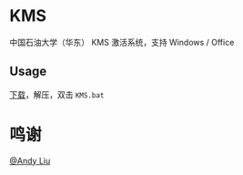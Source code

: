# KMS

中国石油大学（华东） KMS 激活系统，支持 Windows / Office

## Usage

[下载](https://github.com/UPCUnofficial/KMS/archive/master.zip)，解压，双击 `KMS.bat`

# 鸣谢

[@Andy Liu](https://github.com/andyliu24)
